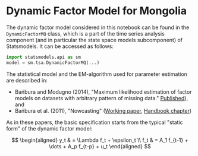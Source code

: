 # Dynamic Factor Model for Mongolia

The dynamic factor model considered in this notebook can be found in the `DynamicFactorMQ` class, which is a part of the time series analysis component (and in particular the state space models subcomponent) of Statsmodels. It can be accessed as follows:

```python
import statsmodels.api as sm
model = sm.tsa.DynamicFactorMQ(...)
```
The statistical model and the EM-algorithm used for parameter estimation are described in:

- Bańbura and Modugno (2014), "Maximum likelihood estimation of factor models on datasets with arbitrary pattern of missing data." [Published](https://onlinelibrary.wiley.com/doi/full/10.1002/jae.2306?casa_token=tX0xS_49OXcAAAAA%3Aocw-egTRztTVg643NCHRCQUs_OGCPMTS78Qds4gk2nN6ViFjOMZYSDVip-0eeDwQCpvaTOTqjof5_wKI)), and
- Bańbura et al. (2011), "Nowcasting" ([Working paper](https://core.ac.uk/download/pdf/6518537.pdf), [Handbook chapter](https://www.oxfordhandbooks.com/view/10.1093/oxfordhb/9780195398649.001.0001/oxfordhb-9780195398649-e-8))

As in these papers, the basic specification starts from the typical "static form" of the dynamic factor model:

$$
\begin{aligned}
y_t & = \Lambda f_t + \epsilon_t \\
f_t & = A_1 f_{t-1} + \dots + A_p f_{t-p} + u_t
\end{aligned}
$$
